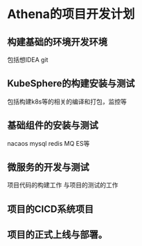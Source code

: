 # Athena的项目开发计划


## 构建基础的环境开发环境
包括想IDEA git 

## KubeSphere的构建安装与测试
包括构建k8s等的相关的编译和打包，监控等

## 基础组件的安装与测试
nacaos mysql redis MQ ES等

## 微服务的开发与测试
项目代码的构建工作 与项目的测试的工作

## 项目的CICD系统项目

## 项目的正式上线与部署。